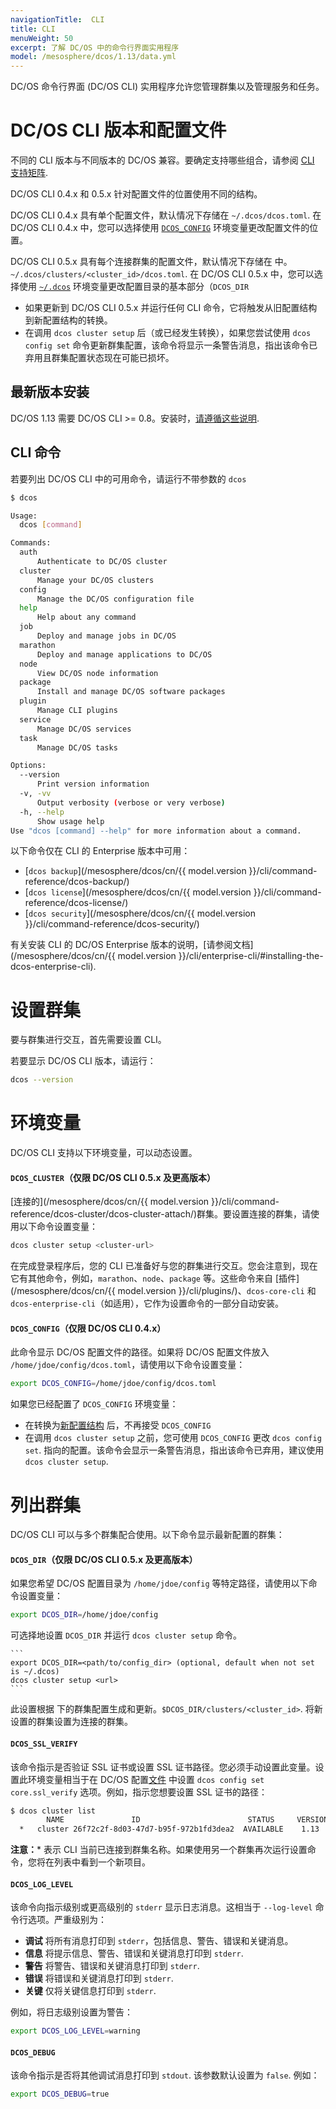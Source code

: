 ```yaml
---
navigationTitle:  CLI
title: CLI
menuWeight: 50
excerpt: 了解 DC/OS 中的命令行界面实用程序
model: /mesosphere/dcos/1.13/data.yml
---
```


DC/OS 命令行界面 (DC/OS CLI) 实用程序允许您管理群集以及管理服务和任务。

# DC/OS CLI 版本和配置文件

不同的 CLI 版本与不同版本的 DC/OS 兼容。要确定支持哪些组合，请参阅 [CLI 支持矩阵](/mesosphere/dcos/cn/version-policy/#cli-support-matrix).

DC/OS CLI 0.4.x 和 0.5.x 针对配置文件的位置使用不同的结构。

DC/OS CLI 0.4.x 具有单个配置文件，默认情况下存储在 `~/.dcos/dcos.toml`. 在 DC/OS CLI 0.4.x 中，您可以选择使用 [`DCOS_CONFIG`](#dcos-config) 环境变量更改配置文件的位置。

DC/OS CLI 0.5.x 具有每个连接群集的配置文件，默认情况下存储在  中。`~/.dcos/clusters/<cluster_id>/dcos.toml`. 在 DC/OS CLI 0.5.x 中，您可以选择使用 [`~/.dcos`](#dcos-cdir) 环境变量更改配置目录的基本部分（`DCOS_DIR`

- 如果更新到 DC/OS CLI 0.5.x 并运行任何 CLI 命令，它将触发从旧配置结构到新配置结构的转换。
- 在调用 `dcos cluster setup` 后（或已经发生转换），如果您尝试使用 `dcos config set` 命令更新群集配置，该命令将显示一条警告消息，指出该命令已弃用且群集配置状态现在可能已损坏。

## 最新版本安装

DC/OS 1.13 需要 DC/OS CLI >= 0.8。安装时，[请遵循这些说明](/mesosphere/dcos/cn/1.13/cli/install/).

## CLI 命令

若要列出 DC/OS CLI 中的可用命令，请运行不带参数的 `dcos`

```bash
$ dcos

Usage:
  dcos [command]

Commands:
  auth
      Authenticate to DC/OS cluster
  cluster
      Manage your DC/OS clusters
  config
      Manage the DC/OS configuration file
  help
      Help about any command
  job
      Deploy and manage jobs in DC/OS
  marathon
      Deploy and manage applications to DC/OS
  node
      View DC/OS node information
  package
      Install and manage DC/OS software packages
  plugin
      Manage CLI plugins
  service
      Manage DC/OS services
  task
      Manage DC/OS tasks

Options:
  --version
      Print version information
  -v, -vv
      Output verbosity (verbose or very verbose)
  -h, --help
      Show usage help
Use "dcos [command] --help" for more information about a command.
```

以下命令仅在 CLI 的 Enterprise 版本中可用：

- [`dcos backup`](/mesosphere/dcos/cn/{{ model.version }}/cli/command-reference/dcos-backup/)
- [`dcos license`](/mesosphere/dcos/cn/{{ model.version }}/cli/command-reference/dcos-license/)
- [`dcos security`](/mesosphere/dcos/cn/{{ model.version }}/cli/command-reference/dcos-security/)

有关安装 CLI 的 DC/OS Enterprise 版本的说明，[请参阅文档](/mesosphere/dcos/cn/{{ model.version }}/cli/enterprise-cli/#installing-the-dcos-enterprise-cli).

<a name="setupcluster"></a>

# 设置群集

要与群集进行交互，首先需要设置 CLI。

若要显示 DC/OS CLI 版本，请运行：

```bash
dcos --version
```

<a name="configuration-files"></a>


# 环境变量

DC/OS CLI 支持以下环境变量，可以动态设置。

<a name="dcos-cluster"></a>

#### `DCOS_CLUSTER`（仅限 DC/OS CLI 0.5.x 及更高版本）

[连接的](/mesosphere/dcos/cn/{{ model.version }}/cli/command-reference/dcos-cluster/dcos-cluster-attach/)群集。要设置连接的群集，请使用以下命令设置变量：

```bash
dcos cluster setup <cluster-url>
```

在完成登录程序后，您的 CLI 已准备好与您的群集进行交互。您会注意到，现在它有其他命令，例如，`marathon`、`node`、`package` 等。这些命令来自 [插件](/mesosphere/dcos/cn/{{ model.version }}/cli/plugins/)、`dcos-core-cli` 和 `dcos-enterprise-cli`（如适用），它作为设置命令的一部分自动安装。

<a name="dcos-config"></a>

#### `DCOS_CONFIG`（仅限 DC/OS CLI 0.4.x）

此命令显示 DC/OS 配置文件的路径。如果将 DC/OS 配置文件放入 `/home/jdoe/config/dcos.toml`，请使用以下命令设置变量：

```bash
export DCOS_CONFIG=/home/jdoe/config/dcos.toml
```

如果您已经配置了 `DCOS_CONFIG` 环境变量：

- 在转换为[新配置结构](#configuration-files) 后，不再接受 `DCOS_CONFIG`
- 在调用 `dcos cluster setup` 之前，您可使用 `DCOS_CONFIG` 更改 `dcos config set`. 指向的配置。该命令会显示一条警告消息，指出该命令已弃用，建议使用 `dcos cluster setup`.

# 列出群集

DC/OS CLI 可以与多个群集配合使用。以下命令显示最新配置的群集：

<a name="dcos-dir"></a>

#### `DCOS_DIR`（仅限 DC/OS CLI 0.5.x 及更高版本）

如果您希望 DC/OS 配置目录为 `/home/jdoe/config` 等特定路径，请使用以下命令设置变量：

```bash
export DCOS_DIR=/home/jdoe/config
```

可选择地设置 `DCOS_DIR` 并运行 `dcos cluster setup` 命令。

    ```
    export DCOS_DIR=<path/to/config_dir> (optional, default when not set is ~/.dcos)
    dcos cluster setup <url>
    ```

   此设置根据  下的群集配置生成和更新。`$DCOS_DIR/clusters/<cluster_id>`. 将新设置的群集设置为连接的群集。

<a name="dcos-ssl-verify"></a>

#### `DCOS_SSL_VERIFY`
该命令指示是否验证 SSL 证书或设置 SSL 证书路径。您必须手动设置此变量。设置此环境变量相当于在 DC/OS 配置[文件](#configuration-files) 中设置 `dcos config set core.ssl_verify` 选项。例如，指示您想要设置 SSL 证书的路径：

```bash
$ dcos cluster list
        NAME               ID                        STATUS     VERSION      URL
  *   cluster 26f72c2f-8d03-47d7-b95f-972b1fd3dea2  AVAILABLE    1.13  <cluster-url>
```

<p class="message--note"><strong>注意：</strong>* 表示 CLI 当前已连接到群集名称。如果使用另一个群集再次运行设置命令，您将在列表中看到一个新项目。</p>

<a name="dcos-log-level"></a>

#### `DCOS_LOG_LEVEL`

该命令向指示级别或更高级别的 `stderr` 显示日志消息。这相当于 `--log-level` 命令行选项。严重级别为：

- **调试** 将所有消息打印到 `stderr`，包括信息、警告、错误和关键消息。
- **信息** 将提示信息、警告、错误和关键消息打印到 `stderr`.
- **警告** 将警告、错误和关键消息打印到 `stderr`.
- **错误** 将错误和关键消息打印到 `stderr`.
- **关键** 仅将关键信息打印到 `stderr`.

例如，将日志级别设置为警告：

```bash
export DCOS_LOG_LEVEL=warning
```

<a name="dcos-debug"></a>

#### `DCOS_DEBUG`

该命令指示是否将其他调试消息打印到 `stdout`. 该参数默认设置为 `false`. 例如：

```bash
export DCOS_DEBUG=true
```
